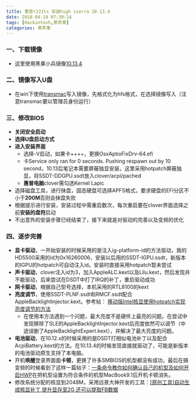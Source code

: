 ```yaml
---
title: 惠普r221tx 安装high sierra 10.13.4
date: 2018-04-19 07:39:14
tags: [Hackintosh,黑苹果]
categories: 黑苹果
---
```

### 一、下载镜像
- 这里使用黑果小兵镜像[10.13.4](https://blog.daliansky.net/macOS-High-Sierra-10.13.4-17E199-Release-Version-and-Clover-4418-Original-Image.html#more) 

### 二、镜像写入U盘
- 在win下使用[transmac](http://bbs.pcbeta.com/forum.php?mod=viewthread&tid=1768303&highlight=transmac)写入镜像，先格式化为hfs格式，在选择镜像写入（注意transmac要以管理员身份运行）

### 三、修改BIOS
- **关闭安全启动**
- **选择U盘启动方式**
- **进入安装界面**
	- 选择-V启动，如果卡++++，更换OsxAptioFixDrv-64.efi
	- 卡Service only ran for 0 seconds. Pushing respawn out by 10 second，10.13后笔记本需要屏蔽独显安装，这里采用hotpatch屏蔽独显，将SSDT-DDGPU.ssdt放入clover/acpi/pached
	- **惠普电脑**clover需勾选Kernel Lapic
- 选择磁盘工具，进行抹盘，固态硬盘可选择APFS格式，要求硬盘的EFI分区不小于**200M**否则会抹盘失败
- 根据提示进行安装，安装过程中需重启数次，每次重启要在clover界面选择之前**安装的盘符**启动
- 不出意外的安装步骤已经结束了，接下来就是对驱动的完善以及变频的优化

### 四、逐步完善
- **显卡驱动**，一开始安装的时候采用的是注入ig-platform-id的方法驱动，我的HD5500采用的id为0x16260006，安装以后用的SSDT-IGPU.ssdt，新版本的IGPU的hotpatch可自动注入id。安装时直接采用hotpatch暂未尝试
- **声卡驱动**，clover注入id为3，加入AppleALC.kext以及Lilu.kext，然后发现并不能驱动，后来尝试在DSDT中打了IRQ的补丁，重启驱动成功
- **网卡驱动**，根据自己型号选择，本机采用的RTL8100的kext
- **亮度调节**，使用SSDT-PLNF.ssdt和RMCF.ssdt配合AppleBacklightInjector.kext。参考帖： [移动版Intel核显使用hotpatch实现亮度调节的方法](http://bbs.pcbeta.com/forum.php?mod=viewthread&tid=1774672&highlight=%D2%C6%B6%AF)
	- 在使用本方法遇到一个问题，最大亮度不是硬件上最亮的问题。在尝试中发现移除了SLE的AppleBacklightInjector.kext后亮度依然可以调节（中途误删了AppleBacklightExpert.kext），并解决了最大亮度的问题。
- **电池驱动**，在10.12.x的时候采用的是DSDT打相似电池补丁以及配合AcpiBattery.kext的方法。在10.13.4的时候发现直接就驱动了，可能是新版本的电池驱动原生支持了本电脑。
- 开机**唤醒**登录界面面**卡顿**，更换了许多SMBIOS的机型都没有成功，最后在搞变频的时候看到了这样一篇帖子：[一条命令教你如何确认自己的机型及如何开启HWP](https://blog.daliansky.net/A-command-to-teach-you-how-to-confirm-their-own-models-and-how-to-open-the-HWP.html)在把机型设置为符合条件的机型MacBook9.1后开机卡顿消失。
- 修改系统分配的核显到2048M，采用远景大神开发的工具：[[原创工具]自动生成核显补丁,提升显存至2G,还可以提取FB数据](http://bbs.pcbeta.com/viewthread-1784050-1-1.html)